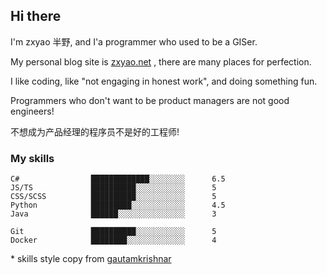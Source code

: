 ## Hi there

I'm zxyao 半野, and I'a programmer who used to be a GISer. 



My personal blog site is [zxyao.net](https://www.zxyao.net) , there are many places for perfection.



I like coding, like "not engaging in honest work", and doing something fun.



Programmers who don't want to be product managers are not good engineers!

不想成为产品经理的程序员不是好的工程师!



### My skills

```text
C#                █████████████░░░░░░░░      6.5
JS/TS             ██████████░░░░░░░░░░░      5
CSS/SCSS          ██████████░░░░░░░░░░░      5
Python            █████████░░░░░░░░░░░░      4.5
Java              ██████░░░░░░░░░░░░░░░      3

Git               ██████████░░░░░░░░░░░      5
Docker            ████████░░░░░░░░░░░░░      4
```

\* skills style copy from [gautamkrishnar](https://github.com/gautamkrishnar)

